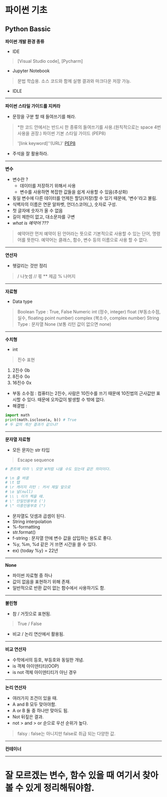 # 파이썬 기초
## Python Bassic

**파이썬 개발 환경 종류**
- IDE
> [Visual Studio code], [Pycharm]
- Jupyter Notebook
> 문법 학습용. 소스 코드와 함께 실행 결과와 마크다운 저장 가능.
- IDLE
***
**파이썬 스타일 가이드를 지켜라**
- 문장을 구분 할 때 들여쓰기를 해라.
> *한 코드 안에서는 반드시 한 종류의 들여쓰기를 사용.(원칙적으로는 space 4번 사용을 권장.)
> 파이썬 기본 스타일 가이드 (PEP8)
> 
> '[link keyword]''(URL)'
[PEP8]("https://www.python.org/dev/peps/pep-0008/") 
- 주석을 잘 활용하라.
***
**변수**
- 변수란 ? 
  - 데이터를 저장하기 위해서 사용
  - 변수를 사용하면 복잡한 값들을 쉽게 사용할 수 있음(추상화)
- 동일 변수에 다른 데이터를 언제든 할당(저장)할 수 있기 때문에, '변수'라고 불림.
- 식벽자의 이름은 연문 알파벳, 언더스코어(_), 숫자로 구성.
- 첫 글자에 숫자가 올 수 없음
- 길이 제한이 없고, 대소문자를 구변
- *what is 예약어 ???*
> 예약어란 먼저 예약이 된 언어라는 뜻으로 기본적으로 사용할 수 있는 단어, 명령어를 뜻한다. 예약어는 클래스, 함수, 변수 등의 이름으로 사용 할 수 없다.
***
**연산자**
- 헷갈리는 것만 정리
> / 나눗셈
> // 몫
> ** 제곱
> % 나머지
***

**자료형**
- Data type
>Boolean Type : True, False
>Numeric
 >int (정수, integer)
 >float (부동소수점, 실수, floating point number)
 >complex (복소수, complex number)
>String Type : 문자열
>None (보통 리턴 값이 없으면 none)
***

**수치형**
- int
 > 진수 표현
  1. 2진수 0b
  2. 8진수 0o
  3. 16진수 0x
 - 부동 소수점 : 컴퓨터는 2진수, 사람은 10진수를 쓰기 때문에 10진법의 근사값만 표시할 수 있다. 때문에 오차값이 발생할 수 밖에 없다.
  - 해결법 :
  ```python
  import math
  print(math.isclose(a, b)) # True
  # 두 값의 계산 결과가 같으냐?
  ```
***

**문자열 자료형**
- 모든 문자는 str 타입
> Escape sequence
 ```python
 # 폰트에 따라 \ 모양 W처럼 나올 수도 있는데 같은 의미이다.

 # \n 줄 바꿈
 # \t 탭
 # \r 캐리지 리턴 : 커서 제일 앞으로
 # \o 널(null)
 # \\ \ 이거 찍을 때.
 # \' 단일인용부호 (')
 # \" 이중인용부호 (")
 ```
 - 문자열도 덧셈과 곱셈이 된다.
 - String interpolation
  - %-formatting
  - str.format()
  - f-string : 문자열 안에 변수 값을 삽입하는 용도로 좋다.
   - %y, %m, %d 같은 거 쓰면 시간을 쓸 수 있다.
   - ex) {today %y} = 22년
***

**None**
- 파이썬 자료형 중 하나
- 값이 없음을 표현하기 위해 존재.
- 일반적으로 반환 값이 없는 함수에서 사용하기도 함.

***

**불린형**
- 참 / 거짓으로 표현됨.
 > True / False
- 비교 / 논리 연산에서 활용됨.
***

**비교 연산자**
- 수학에서의 등호, 부등호와 동일한 개념.
 - is 객체 아이덴티티(OOP)
 - is not 객체 아이덴티티가 아닌 경우
***

**논리 연산자**
- 여러가지 조건이 있을 때.
 - A and B  모두 맞아야함.
 - A or B  둘 중 하나만 맞아도 됨.
 - Not  뒤짚은 결과.
 - not > and > or 순으로 우선 순위가 높다.
> falsy : false는 아니지만 false로 취급 되는 다양한 값.
***

**컨테이너**


****
# 잘 모르겠는 변수, 함수 있을 때 여기서 찾아볼 수 있게 정리해둬야함.

